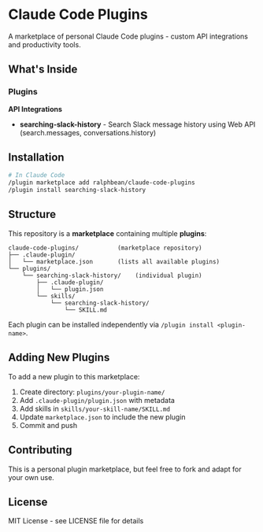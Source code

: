 # Claude Code Plugins

A marketplace of personal Claude Code plugins - custom API integrations and productivity tools.

## What's Inside

### Plugins

**API Integrations**
- **searching-slack-history** - Search Slack message history using Web API (search.messages, conversations.history)

## Installation

```bash
# In Claude Code
/plugin marketplace add ralphbean/claude-code-plugins
/plugin install searching-slack-history
```

## Structure

This repository is a **marketplace** containing multiple **plugins**:

```
claude-code-plugins/           (marketplace repository)
├── .claude-plugin/
│   └── marketplace.json       (lists all available plugins)
└── plugins/
    └── searching-slack-history/    (individual plugin)
        ├── .claude-plugin/
        │   └── plugin.json
        └── skills/
            └── searching-slack-history/
                └── SKILL.md
```

Each plugin can be installed independently via `/plugin install <plugin-name>`.

## Adding New Plugins

To add a new plugin to this marketplace:

1. Create directory: `plugins/your-plugin-name/`
2. Add `.claude-plugin/plugin.json` with metadata
3. Add skills in `skills/your-skill-name/SKILL.md`
4. Update `marketplace.json` to include the new plugin
5. Commit and push

## Contributing

This is a personal plugin marketplace, but feel free to fork and adapt for your own use.

## License

MIT License - see LICENSE file for details
